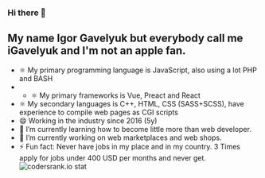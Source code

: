 ### Hi there 👋
## My name Igor Gavelyuk but everybody call me iGavelyuk and I'm not an apple fan.
- ⚛️ My primary programming language is JavaScript, also using a lot PHP and BASH
- - ⚛️ My primary frameworks is Vue, Preact and React
- ⚛️ My secondary languages is C++, HTML, CSS (SASS+SCSS), have experience to compile web pages as CGI scripts
- 😄 Working in the industry since 2016 (5y)
- 🌱 I’m currently learning how to become little more than web developer.
- 🔭 I’m currently working on web marketplaces and web shops.
- ⚡ Fun fact: Never have jobs in my place and in my country. 3 Times apply for jobs under 400 USD per months and never get.
![codersrank.io stat](https://cr-ss-service.azurewebsites.net/api/ScreenShot?widget=summary&username=igavelyuk&badges=2&show-avatar=false&style=--header-bg-color:%23000;--border-radius:10px%22 "codersrank.io")

<!--
**igavelyuk/igavelyuk** is a ✨ _special_ ✨ repository because its `README.md` (this file) appears on your GitHub profile.

Here are some ideas to get you started:

- 🔭 I’m currently working on ...
- 🌱 I’m currently learning ...
- 👯 I’m looking to collaborate on ...
- 🤔 I’m looking for help with ...
- 💬 Ask me about ...
- 📫 How to reach me: ...
- 😄 Pronouns: ...
- ⚡ Fun fact: ...
-->
